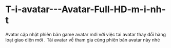 T-i-avatar---Avatar-Full-HD-m-i-nh-t
====================================

Avatar cập nhật phiên bản game avatar mới với việc tai avatar thay đổi hàng loạt giao diện mới . Tải avatar về tham gia cùng phiên bản avatar này nhé 
